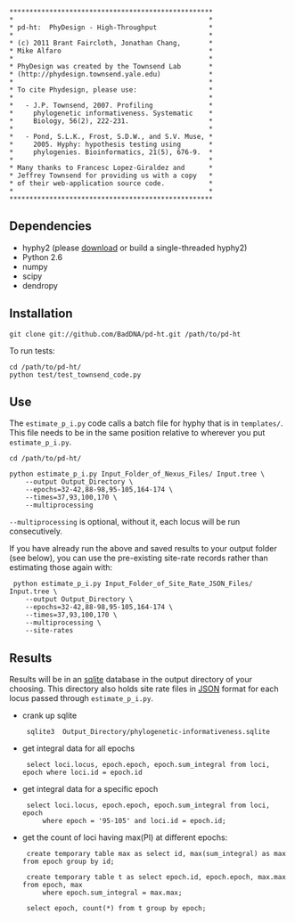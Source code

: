     ***************************************************
    *                                                 *
    * pd-ht:  PhyDesign - High-Throughput             *
    *                                                 *
    * (c) 2011 Brant Faircloth, Jonathan Chang,       *
    * Mike Alfaro                                     *
    *                                                 *
    * PhyDesign was created by the Townsend Lab       *
    * (http://phydesign.townsend.yale.edu)            *
    *                                                 *
    * To cite Phydesign, please use:                  *
    *                                                 *
    *   - J.P. Townsend, 2007. Profiling              *
    *     phylogenetic informativeness. Systematic    *
    *     Biology, 56(2), 222-231.                    *
    *                                                 *
    *   - Pond, S.L.K., Frost, S.D.W., and S.V. Muse, *
    *     2005. Hyphy: hypothesis testing using       *
    *     phylogenies. Bioinformatics, 21(5), 676-9.  *
    *                                                 *
    * Many thanks to Francesc Lopez-Giraldez and      *
    * Jeffrey Townsend for providing us with a copy   *
    * of their web-application source code.           *
    *                                                 *
    ***************************************************

## Dependencies

 * hyphy2 (please [download](https://github.com/BadDNA/pd-ht/downloads) or build a single-threaded hyphy2)
 * Python 2.6
 * numpy
 * scipy
 * dendropy

## Installation

    git clone git://github.com/BadDNA/pd-ht.git /path/to/pd-ht

To run tests:

    cd /path/to/pd-ht/
    python test/test_townsend_code.py

## Use

The `estimate_p_i.py` code calls a batch file for hyphy that is in
`templates/`.  This file needs to be in the same position relative to
wherever you put `estimate_p_i.py`.

    cd /path/to/pd-ht/

    python estimate_p_i.py Input_Folder_of_Nexus_Files/ Input.tree \
        --output Output_Directory \
        --epochs=32-42,88-98,95-105,164-174 \
        --times=37,93,100,170 \
        --multiprocessing

`--multiprocessing` is optional, without it, each locus will be run
consecutively.

If you have already run the above and saved results to your output
folder (see below), you can use the pre-existing site-rate records
rather than estimating those again with:

     python estimate_p_i.py Input_Folder_of_Site_Rate_JSON_Files/ Input.tree \
        --output Output_Directory \
        --epochs=32-42,88-98,95-105,164-174 \
        --times=37,93,100,170 \
        --multiprocessing \
        --site-rates

## Results

Results will be in an [sqlite](http://www.sqlite.org/) database in the
output directory of your choosing.  This directory also holds site rate
files in [JSON](http://www.json.org/) format for each locus passed
through `estimate_p_i.py`.

 * crank up sqlite

        sqlite3  Output_Directory/phylogenetic-informativeness.sqlite

 * get integral data for all epochs

        select loci.locus, epoch.epoch, epoch.sum_integral from loci, epoch where loci.id = epoch.id

 * get integral data for a specific epoch

        select loci.locus, epoch.epoch, epoch.sum_integral from loci, epoch 
            where epoch = '95-105' and loci.id = epoch.id;

 * get the count of loci having max(PI) at different epochs:

        create temporary table max as select id, max(sum_integral) as max from epoch group by id;

        create temporary table t as select epoch.id, epoch.epoch, max.max from epoch, max 
            where epoch.sum_integral = max.max;

        select epoch, count(*) from t group by epoch;
